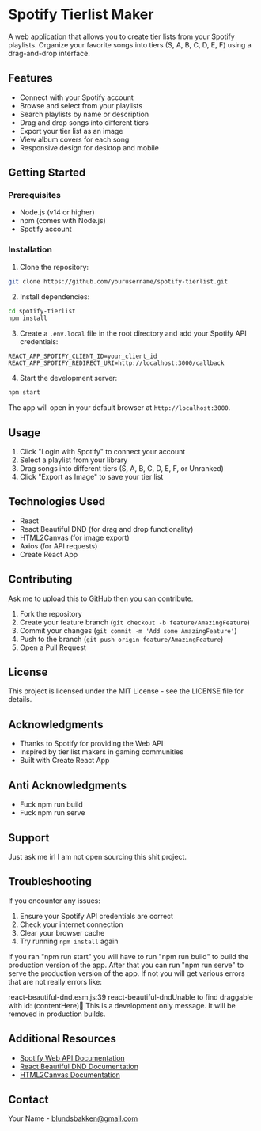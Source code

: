 # Spotify Tierlist Maker

A web application that allows you to create tier lists from your Spotify playlists. Organize your favorite songs into tiers (S, A, B, C, D, E, F) using a drag-and-drop interface.

## Features

- Connect with your Spotify account
- Browse and select from your playlists
- Search playlists by name or description
- Drag and drop songs into different tiers
- Export your tier list as an image
- View album covers for each song
- Responsive design for desktop and mobile

## Getting Started

### Prerequisites

- Node.js (v14 or higher)
- npm (comes with Node.js)
- Spotify account

### Installation

1. Clone the repository:
```bash
git clone https://github.com/yourusername/spotify-tierlist.git
```

2. Install dependencies:
```bash
cd spotify-tierlist
npm install
```

3. Create a `.env.local` file in the root directory and add your Spotify API credentials:
```
REACT_APP_SPOTIFY_CLIENT_ID=your_client_id
REACT_APP_SPOTIFY_REDIRECT_URI=http://localhost:3000/callback
```

4. Start the development server:
```bash
npm start
```

The app will open in your default browser at `http://localhost:3000`.

## Usage

1. Click "Login with Spotify" to connect your account
2. Select a playlist from your library
3. Drag songs into different tiers (S, A, B, C, D, E, F, or Unranked)
4. Click "Export as Image" to save your tier list

## Technologies Used

- React
- React Beautiful DND (for drag and drop functionality)
- HTML2Canvas (for image export)
- Axios (for API requests)
- Create React App

## Contributing

Ask me to upload this to GitHub then you can contribute.
1. Fork the repository
2. Create your feature branch (`git checkout -b feature/AmazingFeature`)
3. Commit your changes (`git commit -m 'Add some AmazingFeature'`)
4. Push to the branch (`git push origin feature/AmazingFeature`)
5. Open a Pull Request

## License

This project is licensed under the MIT License - see the LICENSE file for details.

## Acknowledgments

- Thanks to Spotify for providing the Web API
- Inspired by tier list makers in gaming communities
- Built with Create React App

## Anti Acknowledgments
- Fuck npm run build
- Fuck npm run serve

## Support

Just ask me irl I am not open sourcing this shit project.

## Troubleshooting

If you encounter any issues:

1. Ensure your Spotify API credentials are correct
2. Check your internet connection
3. Clear your browser cache
4. Try running `npm install` again


If you ran "npm run start" you will have to run "npm run build" to build the production version of the app. After that you can run "npm run serve" to serve the production version of the app.
If not you will get various errors that are not really errors like:

react-beautiful-dnd.esm.js:39 react-beautiful-dndUnable to find draggable with id: (contentHere)👷‍ This is a development only message. It will be removed in production builds.


## Additional Resources

- [Spotify Web API Documentation](https://developer.spotify.com/documentation/web-api/)
- [React Beautiful DND Documentation](https://react-beautiful-dnd.netlify.app/docs/getting-started)
- [HTML2Canvas Documentation](https://html2canvas.hertzen.com/documentation)

## Contact

Your Name - [blundsbakken@gmail.com](mailto:blundsbakken@gmail.com)